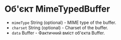 # Об'єкт MimeTypedBuffer

* `mimeType` String (optional) - MIME type of the buffer.
* `charset` String (optional) - Charset of the buffer.
* `data` Buffer - Фактичний вміст об'єкта Buffer.
